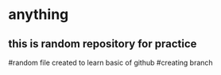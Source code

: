 # anything
## this is random repository for practice
#random file created to learn basic of github
#creating branch
